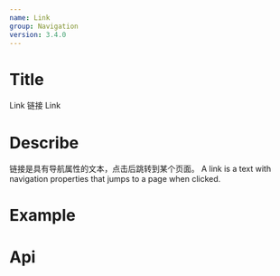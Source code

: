 ```yaml
---
name: Link
group: Navigation
version: 3.4.0
---
```


# Title

Link 链接
Link

# Describe

链接是具有导航属性的文本，点击后跳转到某个页面。
A link is a text with navigation properties that jumps to a page when clicked.


# Example

# Api

